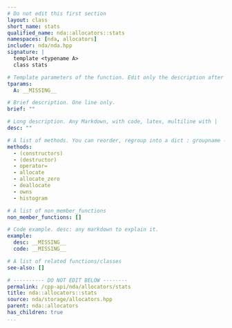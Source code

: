 ```yaml
---
# Do not edit this first section
layout: class
short_name: stats
qualified_name: nda::allocators::stats
namespaces: [nda, allocators]
includer: nda/nda.hpp
signature: |
  template <typename A>
  class stats

# Template parameters of the function. Edit only the description after the :
tparams:
  A: __MISSING__

# Brief description. One line only.
brief: ""

# Long description. Any Markdown, with code, latex, multiline with |
desc: ""

# A list of methods. You can reorder, regroup into a dict : groupname -> list
methods:
  - (constructors)
  - (destructor)
  - operator=
  - allocate
  - allocate_zero
  - deallocate
  - owns
  - histogram

# A list of non_member_functions
non_member_functions: []

# Code example. desc: any markdown to explain it.
example:
  desc: __MISSING__
  code: __MISSING__

# A list of related functions/classes
see-also: []

# ---------- DO NOT EDIT BELOW --------
permalink: /cpp-api/nda/allocators/stats
title: nda::allocators::stats
source: nda/storage/allocators.hpp
parent: nda::allocators
has_children: true
...
```


